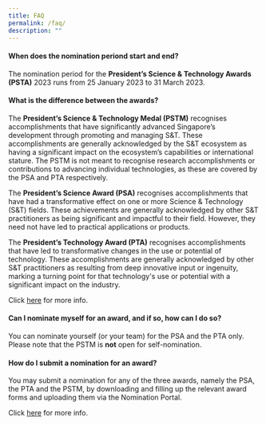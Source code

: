 ```yaml
---
title: FAQ
permalink: /faq/
description: ""
---
```

#### When does the nomination periond start and end?

The nomination period for the <b>President’s Science & Technology Awards (PSTA)</b> 2023 runs from 25 January 2023 to 31 March 2023.

#### What is the difference between the awards?

The **President’s Science & Technology Medal (PSTM)** recognises accomplishments that have significantly advanced Singapore’s development through promoting and managing S&T. These accomplishments are generally acknowledged by the S&T ecosystem as having a significant impact on the ecosystem’s capabilities or international stature. The PSTM is not meant to recognise research accomplishments or contributions to advancing individual technologies, as these are covered by the PSA and PTA respectively.

The **President’s Science Award (PSA)** recognises accomplishments that have had a transformative effect on one or more Science & Technology (S&T) fields. These achievements are generally acknowledged by other S&T practitioners as being significant and impactful to their field. However, they need not have led to practical applications or products.

The **President’s Technology Award (PTA)** recognises accomplishments that have led to transformative changes in the use or potential of technology. These accomplishments are generally acknowledged by other S&T practitioners as resulting from deep innovative input or ingenuity, marking a turning point for that technology's use or potential with a significant impact on the industry.

Click [here](/about/awards/) for more info.

#### Can I nominate myself for an award, and if so, how can I do so?

You can nominate yourself (or your team) for the PSA and the PTA only. Please note that the PSTM is **not** open for self-nomination.

#### How do I submit a nomination for an award?

You may submit a nomination for any of the three awards, namely the PSA, the PTA and the PSTM, by downloading and filling up the relevant award forms and uploading them via the Nomination Portal.

Click [here](https://www.psta.gov.sg/Nominate/) for more info.